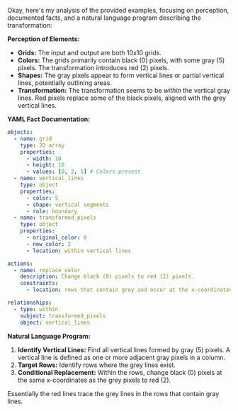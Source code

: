 Okay, here's my analysis of the provided examples, focusing on perception, documented facts, and a natural language program describing the transformation:

**Perception of Elements:**

*   **Grids:** The input and output are both 10x10 grids.
*   **Colors:** The grids primarily contain black (0) pixels, with some gray (5) pixels. The transformation introduces red (2) pixels.
*   **Shapes:** The gray pixels appear to form vertical lines or partial vertical lines, potentially outlining areas.
*   **Transformation:** The transformation seems to be *within* the vertical gray lines. Red pixels replace some of the black pixels, aligned with the grey vertical lines.

**YAML Fact Documentation:**


```yaml
objects:
  - name: grid
    type: 2D array
    properties:
      - width: 10
      - height: 10
      - values: [0, 2, 5] # Colors present
  - name: vertical_lines
    type: object
    properties:
      - color: 5
      - shape: vertical segments
      - role: boundary
  - name: transformed_pixels
    type: object
    properties:
      - original_color: 0
      - new_color: 2
      - location: within vertical lines

actions:
  - name: replace_color
    description: Change black (0) pixels to red (2) pixels.
    constraints:
      - location: rows that contain grey and occur at the x-coordinates of the grey pixels

relationships:
  - type: within
    subject: transformed_pixels
    object: vertical_lines
```


**Natural Language Program:**

1.  **Identify Vertical Lines:** Find all vertical lines formed by gray (5) pixels. A vertical line is defined as one or more adjacent gray pixels in a column.
2.  **Target Rows:** Identify rows where the grey lines exist.
3.  **Conditional Replacement:** Within the rows, change black (0) pixels at the same x-coordinates as the grey pixels to red (2).

Essentially the red lines trace the grey lines in the rows that contain gray lines.
